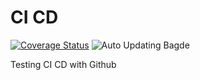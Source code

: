 # CI CD
[![Coverage Status](https://github.com/automi-team/Test_Med/actions/workflows/build_and_test.yml/badge.svg)](https://github.com/automi-team/Test_Med/actions?query=workflow%3APylint)
![Auto Updating Bagde](https://img.shields.io/endpoint?url=https://gist.githubusercontent.com/MhdKAT/e59dc09e4c7b8005a2f4db25448d2ddc/raw/pytest-coverage-comment__main.json)


Testing CI CD with Github

